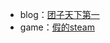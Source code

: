 * blog：[团子天下第一](https://xn--4gqva209dwmcyydi46e.com/)
* game：[假的steam](https://sbeam233.lofter.com/)
